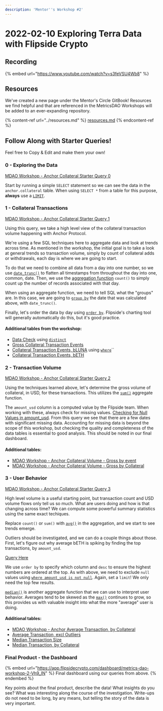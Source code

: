 ```yaml
---
description: 'Mentor''s Workshop #2'
---
```


# 2022-02-10 Exploring Terra Data with Flipside Crypto

## Recording

{% embed url="https://www.youtube.com/watch?v=s3feVSU4Wb8" %}

## Resources

We've created a new page under the Mentor's Circle GitBook! Resources we find helpful and that are referenced in the MetricsDAO Workshops will be added to an ever-expanding repository.

{% content-ref url="../resources.md" %}
[resources.md](../resources.md)
{% endcontent-ref %}

## Follow Along with Starter Queries!

Feel free to Copy & Edit and make them your own!

### 0 - Exploring the Data

[MDAO Workshop - Anchor Collateral Starter Query 0](https://app.flipsidecrypto.com/velocity/queries/572039b9-5864-4b41-9164-fc2294fb8866)

Start by running a simple `SELECT` statement so we can see the data in the `anchor.collateral` table. When using `SELECT *` from a table for this purpose, **always** use a [`LIMIT`](https://mode.com/sql-tutorial/sql-limit/).

### 1 - Collateral Transactions

[MDAO Workshop - Anchor Collateral Starter Query 1](https://app.flipsidecrypto.com/velocity/queries/aa3eb6c6-6cd6-42e4-b7d2-97c72aae3b0b)

Using this query, we take a high level view of the collateral transaction volume happening with Anchor Protocol.

We're using a few SQL techniques here to aggregate data and look at trends across time. As mentioned in the workshop, the initial goal is to take a look at general trends so transaction volume, simply by count of collateral adds or withdrawals, each day is where we are going to start.

To do that we need to combine all data from a day into one number, so we use [`date_trunc()`](https://docs.snowflake.com/en/sql-reference/functions/date\_trunc.html) to flatten all timestamps from throughout the day into one, common, date. Then, we use the [aggregation function](https://mode.com/sql-tutorial/sql-aggregate-functions/) `count()` to simply count up the number of records associated with that day.

When using an aggregate function, we need to tell SQL what the "groups" are. In this case, we are going to [`group by`](https://mode.com/sql-tutorial/sql-group-by/) the date that was calculated above, with `date_trunc()`.

Finally, let's order the data by day using [`order by`](https://mode.com/sql-tutorial/sql-order-by/). Flipside's charting tool will generally automatically do this, but it's good practice.

#### Additional tables from the workshop:

* [Data Check](https://app.flipsidecrypto.com/velocity/queries/0389886a-fdae-4055-99e1-e726c6cef9e1) using [`distinct`](https://mode.com/sql-tutorial/sql-distinct/)
* [Gross Collateral Transaction Events](https://app.flipsidecrypto.com/velocity/queries/63767222-e809-4b9a-bb78-20b5138326c6)
* [Collateral Transaction Events, bLUNA](https://app.flipsidecrypto.com/velocity/queries/a0075801-3555-4978-b5cb-ee98c1e6612d) using [`where`](https://mode.com/sql-tutorial/sql-where/)``
* [Collateral Transaction Events, bETH](https://app.flipsidecrypto.com/velocity/queries/7fa0643a-f208-4542-a17e-275d40ee8ab6)

### 2 - Transaction Volume

[MDAO Workshop - Anchor Collateral Starter Query 2](https://app.flipsidecrypto.com/velocity/queries/274db57c-8805-49bd-b118-5a39d5f8f43b)

Using the techniques learned above, let's determine the gross volume of collateral, in USD, for these transactions. This utilizes the [`sum()`](https://mode.com/sql-tutorial/sql-sum/) aggregate function.

The `amount_usd` column is a computed value by the Flipside team. When working with these, always check for missing values. [Checking for Null Values in amount\_usd](https://app.flipsidecrypto.com/velocity/queries/cd221ed5-5bdc-4696-8997-79cdb9530cb5). From this query we see that there are a few dates with significant missing data. Accounting for missing data is beyond the scope of this workshop, but checking the quality and completeness of the data tables is essential to good analysis. This should be noted in our final dashboard.

#### Additional tables:

* [MDAO Workshop - Anchor Collateral Volume - Gross by event](https://app.flipsidecrypto.com/velocity/queries/7afdb980-6c36-42aa-84a8-61790c5cc63f)
* [MDAO Workshop - Anchor Collateral Volume - Gross by Collateral](https://app.flipsidecrypto.com/velocity/queries/e680cc97-3595-45ec-8b2d-eb3b99f6c193)

### 3 - User Behavior

[MDAO Workshop - Anchor Collateral Starter Query 3](https://app.flipsidecrypto.com/velocity/queries/50936448-72ff-400b-a3c1-e72bd81e20ab)

High level volume is a useful starting point, but transaction count and USD volume flows only tell us so much. What are users doing and how is that changing across time? We can compute some powerful summary statistics using the same exact techiques.

Replace `count()` or `sum()` with [`avg()`](https://mode.com/sql-tutorial/sql-avg/) in the aggregation, and we start to see trends emerge.

Outliers should be investigated, and we can do a couple things about those. First, let's figure out why average bETH is spiking by finding the top transactions, by `amount_usd`.&#x20;

[Query Here](https://app.flipsidecrypto.com/velocity/queries/90157f8a-179d-4a32-bc13-5090dceb08df)&#x20;

We use `order by` to specify which column and `desc` to ensure the highest numbers are ordered at the top. As with above, we need to exclude `null` values using [`where amount_usd is not null`](https://mode.com/sql-tutorial/sql-is-null/). Again, set a `limit`! We only need the top few results.

[`median()`](https://docs.snowflake.com/en/sql-reference/functions/median.html) is another aggregate function that we can use to interpret user behavior. Averages tend to be skewed as the [`max()`](https://mode.com/sql-tutorial/sql-min-max/) continues to grow, so this provides us with valuable insight into what the more "average" user is doing.

#### Additional tables:

* [MDAO Workshop - Anchor Average Transaction, by Collateral](https://app.flipsidecrypto.com/velocity/queries/b75736c7-82db-44ec-87f7-d9e4d25edae0)
* [Average Transaction, excl Outliers](https://app.flipsidecrypto.com/velocity/queries/d6b6194c-f8c6-401d-a79b-d0238e36c221)
* [Median Transaction Size](https://app.flipsidecrypto.com/velocity/queries/61f856aa-f0ba-4733-aa6d-35c17fcf41b9)
* [Median Transaction, by Collateral](https://app.flipsidecrypto.com/velocity/queries/5c1c94e6-b13e-4605-a7d6-dc8967efe30e)

### Final Product - the Dashboard

{% embed url="https://app.flipsidecrypto.com/dashboard/metrics-dao-workshop-2-Vh9_IN" %}
Final dashboard using our queries from above.
{% endembed %}

Key points about the final product, describe the data! What insights do you see? What was interesting along the course of the investigation. Write-ups do not need to be long, by any means, but telling the story of the data is very important.
